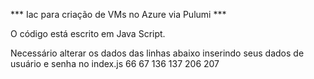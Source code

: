 *** Iac para criação de VMs no Azure via Pulumi ***

O código está escrito em Java Script.

Necessário alterar os dados das linhas abaixo inserindo seus dados de usuário e senha no index.js
66
67
136
137
206
207

